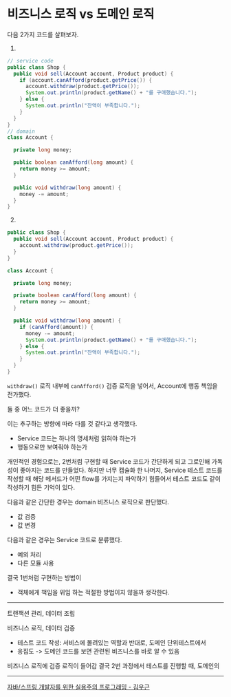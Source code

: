 # 비즈니스 로직 vs 도메인 로직

다음 2가지 코드를 살펴보자.

1. 
```java
// service code
public class Shop {
  public void sell(Account account, Product product) {
    if (account.canAfford(product.getPrice()) {
      account.withdraw(product.getPrice());
      System.out.println(product.getName() + "를 구매했습니다.");
    } else {
      System.out.println("잔액이 부족합니다.");
    }
  }
}
// domain
class Account {

  private long money;

  public boolean canAfford(long amount) {
    return money >= amount;
  }

  public void withdraw(long amount) {
    money -= amount;
  }
}
```
2.
```java
public class Shop {
  public void sell(Account account, Product product) {
    account.withdraw(product.getPrice());
  }
}

class Account {

  private long money;

  private boolean canAfford(long amount) {
    return money >= amount;
  }

  public void withdraw(long amount) {
    if (canAfford(amount)) {
      money -= amount;
      System.out.println(product.getName() + "를 구매했습니다.");
    } else {
      System.out.println("잔액이 부족합니다.");
    }
  }
}
```
`withdraw()` 로직 내부에 `canAfford()` 검증 로직을 넣어서, Account에 행동 책임을 전가했다.

둘 중 어느 코드가 더 좋을까?

이는 추구하는 방향에 따라 다를 것 같다고 생각했다.
- Service 코드는 하나의 명세처럼 읽혀야 하는가
- 행동으로만 보여줘야 하는가

개인적인 경험으로는, 2번처럼 구현할 때 Service 코드가 간단하게 되고 그로인해 가독성이 좋아지는 코드를 만들었다.
하지만 너무 캡슐화 한 나머지, Service 테스트 코드를 작성할 때 해당 메서드가 어떤 flow를 가지는지 파악하기 힘들어서 테스트 코드도 같이 작성하기 힘든 기억이 있다.

다음과 같은 간단한 경우는 domain 비즈니스 로직으로 판단했다.
- 값 검증
- 값 변경

다음과 같은 경우는 Service 코드로 분류했다.
- 예외 처리
- 다른 모듈 사용

결국 1번처럼 구현하는 방법이
- 객체에게 책임을 위임
하는 적절한 방법이지 않을까 생각한다.

---

트랜잭션 관리, 데이터 조립

비즈니스 로직, 데이터 검증

- 테스트 코드 작성: 서비스에 몰려있는 역할과 반대로, 도메인 단위테스트에서 
- 응집도 -> 도메인 코드를 보면 관련된 비즈니스를 바로 알 수 있음

비즈니스 로직에 검증 로직이 들어감
결국 2번 과정에서 테스트를 진행할 때, 도메인의 

---

[자바/스프링 개발자를 위한 실용주의 프로그래밍 - 김우근]()

